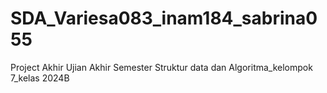 # SDA_Variesa083_inam184_sabrina055
Project Akhir Ujian Akhir Semester Struktur data dan Algoritma_kelompok 7_kelas 2024B
